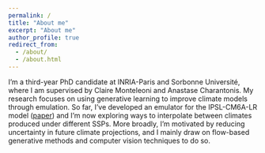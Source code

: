 ```yaml
---
permalink: /
title: "About me"
excerpt: "About me"
author_profile: true
redirect_from: 
  - /about/
  - /about.html
---
```

    
I’m a third-year PhD candidate at INRIA-Paris and Sorbonne Université, where I am supervised by Claire Monteleoni and Anastase Charantonis. My research focuses on using generative learning to improve climate models through emulation. So far, I’ve developed an emulator for the IPSL-CM6A-LR model ([paper](https://arxiv.org/pdf/2509.15942)) and I’m now exploring ways to interpolate between climates produced under different SSPs. More broadly, I’m motivated by reducing uncertainty in future climate projections, and I mainly draw on flow-based generative methods and computer vision techniques to do so.


